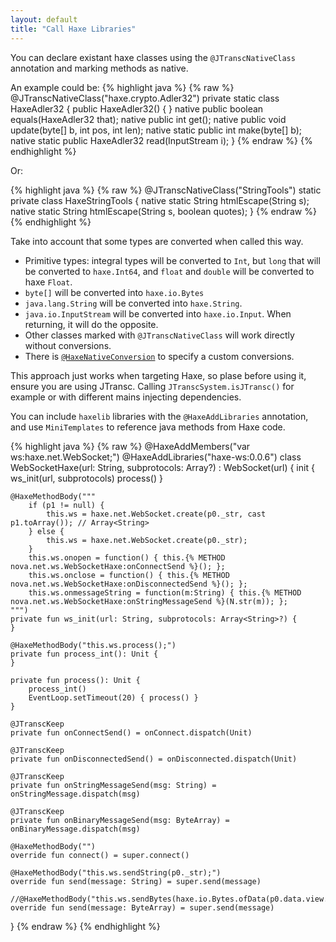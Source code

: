 ```yaml
---
layout: default
title: "Call Haxe Libraries"
---
```


You can declare existant haxe classes using the `@JTranscNativeClass` annotation and marking methods as native.

An example could be:
{% highlight java %}
{% raw %}
@JTranscNativeClass("haxe.crypto.Adler32")
private static class HaxeAdler32 {
	public HaxeAdler32() { }
	native public boolean equals(HaxeAdler32 that);
	native public int get();
	native public void update(byte[] b, int pos, int len);
	native static public int make(byte[] b);
	native static public HaxeAdler32 read(InputStream i);
}
{% endraw %}
{% endhighlight %}

Or:

{% highlight java %}
{% raw %}
@JTranscNativeClass("StringTools")
static private class HaxeStringTools {
	native static String htmlEscape(String s);
	native static String htmlEscape(String s, boolean quotes);
}
{% endraw %}
{% endhighlight %}

Take into account that some types are converted when called this way.

* Primitive types: integral types will be converted to `Int`, but `long` that will be converted to `haxe.Int64`, and `float` and `double` will be converted to haxe `Float`.
* `byte[]` will be converted into `haxe.io.Bytes`
* `java.lang.String` will be converted into `haxe.String`.
* `java.io.InputStream` will be converted into `haxe.io.Input`. When returning, it will do the opposite.
* Other classes marked with `@JTranscNativeClass` will work directly without conversions.
* There is [`@HaxeNativeConversion`](JTransc-Annotations#haxe-specific) to specify a custom conversions.

This approach just works when targeting Haxe, so plase before using it, ensure you are using JTransc. Calling `JTranscSystem.isJTransc()` for example or with different mains injecting dependencies.

You can include `haxelib` libraries with the `@HaxeAddLibraries` annotation, and use `MiniTemplates` to reference java methods from Haxe code.

{% highlight java %}
{% raw %}
@HaxeAddMembers("var ws:haxe.net.WebSocket;")
@HaxeAddLibraries("haxe-ws:0.0.6")
class WebSocketHaxe(url: String, subprotocols: Array<String>?) : WebSocket(url) {
	init {
		ws_init(url, subprotocols)
		process()
	}

	@HaxeMethodBody("""
		if (p1 != null) {
			this.ws = haxe.net.WebSocket.create(p0._str, cast p1.toArray()); // Array<String>
		} else {
			this.ws = haxe.net.WebSocket.create(p0._str);
		}
		this.ws.onopen = function() { this.{% METHOD nova.net.ws.WebSocketHaxe:onConnectSend %}(); };
		this.ws.onclose = function() { this.{% METHOD nova.net.ws.WebSocketHaxe:onDisconnectedSend %}(); };
		this.ws.onmessageString = function(m:String) { this.{% METHOD nova.net.ws.WebSocketHaxe:onStringMessageSend %}(N.str(m)); };
	""")
	private fun ws_init(url: String, subprotocols: Array<String>?) {
	}

	@HaxeMethodBody("this.ws.process();")
	private fun process_int(): Unit {
	}

	private fun process(): Unit {
		process_int()
		EventLoop.setTimeout(20) { process() }
	}

	@JTranscKeep
	private fun onConnectSend() = onConnect.dispatch(Unit)

	@JTranscKeep
	private fun onDisconnectedSend() = onDisconnected.dispatch(Unit)

	@JTranscKeep
	private fun onStringMessageSend(msg: String) = onStringMessage.dispatch(msg)

	@JTranscKeep
	private fun onBinaryMessageSend(msg: ByteArray) = onBinaryMessage.dispatch(msg)

	@HaxeMethodBody("")
	override fun connect() = super.connect()

	@HaxeMethodBody("this.ws.sendString(p0._str);")
	override fun send(message: String) = super.send(message)

	//@HaxeMethodBody("this.ws.sendBytes(haxe.io.Bytes.ofData(p0.data.view.getData()));")
	override fun send(message: ByteArray) = super.send(message)
}
{% endraw %}
{% endhighlight %}

